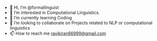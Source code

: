 - 👋 Hi, I’m @formallinguist
- 👀 I’m interested in Computational Linguistics.
- 🌱 I’m currently learning Coding
- 💞️ I’m looking to collaborate on Projects related to NLP or computational linguistics
- 📫 How to reach me ravikiran66999@gmail.com

<!---
formallinguist/formallinguist is a ✨ special ✨ repository because its `README.md` (this file) appears on your GitHub profile.
You can click the Preview link to take a look at your changes.
--->

